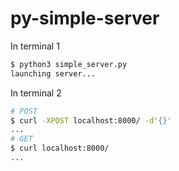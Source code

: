 # py-simple-server

In terminal 1
```sh
$ python3 simple_server.py
launching server...
```

In terminal 2
```sh
# POST
$ curl -XPOST localhost:8000/ -d'{}'
...
# GET
$ curl localhost:8000/
...
```
